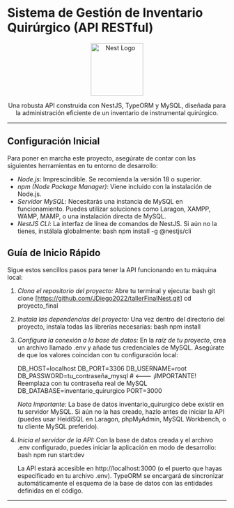 # Sistema de Gestión de Inventario Quirúrgico (API RESTful)

<p align="center">
  <a href="http://nestjs.com/" target="blank"><img src="https://nestjs.com/img/logo-small.svg" width="120" alt="Nest Logo" /></a>
</p>

<p align="center">Una robusta API construida con NestJS, TypeORM y MySQL, diseñada para la administración eficiente de un inventario de instrumental quirúrgico.</p>

---

## Configuración Inicial

Para poner en marcha este proyecto, asegúrate de contar con las siguientes herramientas en tu entorno de desarrollo:

* *Node.js*: Imprescindible. Se recomienda la versión 18 o superior.
* *npm (Node Package Manager)*: Viene incluido con la instalación de Node.js.
* *Servidor MySQL*: Necesitarás una instancia de MySQL en funcionamiento. Puedes utilizar soluciones como Laragon, XAMPP, WAMP, MAMP, o una instalación directa de MySQL.
* *NestJS CLI*: La interfaz de línea de comandos de NestJS. Si aún no la tienes, instálala globalmente:
    bash
    npm install -g @nestjs/cli
    

## Guía de Inicio Rápido

Sigue estos sencillos pasos para tener la API funcionando en tu máquina local:

1.  *Clona el repositorio del proyecto:*
    Abre tu terminal y ejecuta:
    bash
    git clone [https://github.com/JDiego2022/tallerFinalNest.git]
    cd proyecto_final
    

2.  *Instala las dependencias del proyecto:*
    Una vez dentro del directorio del proyecto, instala todas las librerías necesarias:
    bash
    npm install
    

3.  *Configura la conexión a la base de datos:*
    En la *raíz de tu proyecto*, crea un archivo llamado .env y añade tus credenciales de MySQL. Asegúrate de que los valores coincidan con tu configuración local:
    
    DB_HOST=localhost
    DB_PORT=3306
    DB_USERNAME=root
    DB_PASSWORD=tu_contraseña_mysql  # <--- ¡IMPORTANTE! Reemplaza con tu contraseña real de MySQL
    DB_DATABASE=inventario_quirurgico
    PORT=3000
    
    *Nota Importante:* La base de datos inventario_quirurgico debe existir en tu servidor MySQL. Si aún no la has creado, hazlo antes de iniciar la API (puedes usar HeidiSQL en Laragon, phpMyAdmin, MySQL Workbench, o tu cliente MySQL preferido).

4.  *Inicia el servidor de la API:*
    Con la base de datos creada y el archivo .env configurado, puedes iniciar la aplicación en modo de desarrollo:
    bash
    npm run start:dev
    
    La API estará accesible en http://localhost:3000 (o el puerto que hayas especificado en tu archivo .env). TypeORM se encargará de sincronizar automáticamente el esquema de la base de datos con las entidades definidas en el código.

---
